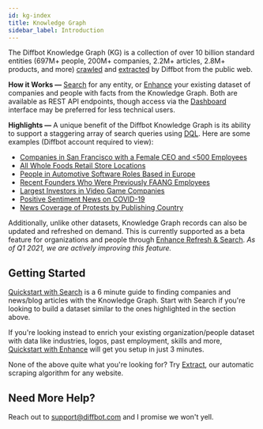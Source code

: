 ```yaml
---
id: kg-index
title: Knowledge Graph
sidebar_label: Introduction
---
```


The Diffbot Knowledge Graph (KG) is a collection of over 10 billion standard entities (697M+ people, 200M+ companies, 2.2M+ articles, 2.8M+ products, and more) [crawled](cb-intro-cb.md) and [extracted](api-basics-index.md) by Diffbot from the public web. 

**How it Works —** [Search](kg-search-quickstart.md) for any entity, or [Enhance](TBD) your existing dataset of companies and people with facts from the Knowledge Graph. Both are available as REST API endpoints, though access via the [Dashboard](TBD) interface may be preferred for less technical users.

**Highlights —** A unique benefit of the Diffbot Knowledge Graph is its ability to support a staggering array of search queries using [DQL](). Here are some examples (Diffbot account required to view):

- [Companies in San Francisco with a Female CEO and <500 Employees]()
- [All Whole Foods Retail Store Locations]()
- [People in Automotive Software Roles Based in Europe]()
- [Recent Founders Who Were Previously FAANG Employees]()
- [Largest Investors in Video Game Companies]()
- [Positive Sentiment News on COVID-19]()
- [News Coverage of Protests by Publishing Country]()

Additionally, unlike other datasets, Knowledge Graph records can also be updated and refreshed on demand. This is currently supported as a beta feature for organizations and people through [Enhance Refresh & Search](TBD). *As of Q1 2021, we are actively improving this feature.*


## Getting Started

[Quickstart with Search]() is a 6 minute guide to finding companies and news/blog articles with the Knowledge Graph. Start with Search if you're looking to build a dataset similar to the ones highlighted in the section above.

If you're looking instead to enrich your existing organization/people dataset with data like industries, logos, past employment, skills and more, [Quickstart with Enhance]() will get you setup in just 3 minutes.

None of the above quite what you're looking for? Try [Extract](), our automatic scraping algorithm for any website. 


## Need More Help?

Reach out to support@diffbot.com and I promise we won't yell. 


